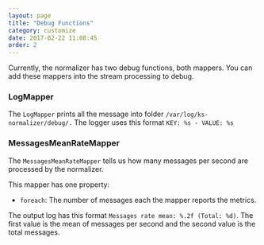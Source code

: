 ```yaml
---
layout: page
title: "Debug Functions"
category: customize
date: 2017-02-22 11:08:45
order: 2
---
```


Currently, the normalizer has two debug functions, both mappers. You can add these mappers into the stream processing to debug.

### LogMapper

The `LogMapper` prints all the message into folder `/var/log/ks-normalizer/debug/.`
The logger uses this format `KEY: %s - VALUE: %s`

### MessagesMeanRateMapper

The `MessagesMeanRateMapper` tells us how many messages per second are processed by the normalizer.

This mapper has one property:
* `foreach`: The number of messages each the mapper reports the metrics.

The output log has this format `Messages rate mean: %.2f (Total: %d)`. The first value is the mean of messages per second and the second value is the total messages.

